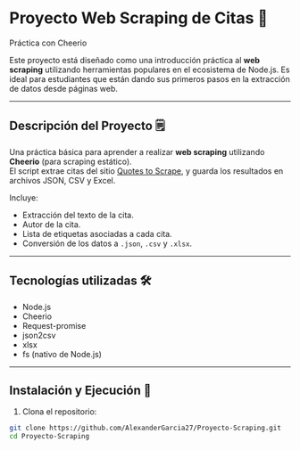 # Proyecto Web Scraping de Citas 📜  
Práctica con Cheerio

Este proyecto está diseñado como una introducción práctica al **web scraping** utilizando herramientas populares en el ecosistema de Node.js. Es ideal para estudiantes que están dando sus primeros pasos en la extracción de datos desde páginas web.

---

## Descripción del Proyecto 🗒️

Una práctica básica para aprender a realizar **web scraping** utilizando **Cheerio** (para scraping estático).  
El script extrae citas del sitio [Quotes to Scrape](https://quotes.toscrape.com), y guarda los resultados en archivos JSON, CSV y Excel.

Incluye:
- Extracción del texto de la cita.
- Autor de la cita.
- Lista de etiquetas asociadas a cada cita.
- Conversión de los datos a `.json`, `.csv` y `.xlsx`.

---

## Tecnologías utilizadas 🛠

- Node.js
- Cheerio
- Request-promise
- json2csv
- xlsx
- fs (nativo de Node.js)

---

## Instalación y Ejecución 🚀

1. Clona el repositorio:

```bash
git clone https://github.com/AlexanderGarcia27/Proyecto-Scraping.git
cd Proyecto-Scraping
